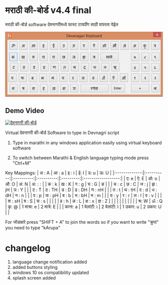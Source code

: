 # मराठी की-बोर्ड v4.4 final

मराठी की-बोर्ड software देवनागरीमध्ये फास्ट टायपींग साठी वापरता येईल

![keyboardscreen](https://raw.githubusercontent.com/nitinjs/devanagari-keyboard/master/Screenshot.png)

## Demo Video

[![देवनागरी की-बोर्ड](https://img.youtube.com/vi/H60HUP7hEvU/0.jpg)](https://www.youtube.com/watch?v=H60HUP7hEvU)

Virtual देवनागरी की-बोर्ड Software to type in Devnagri script

1. Type in marathi in any windows application easily using virtual keyboard software

2. To switch between Marathi & English language typing mode press "Ctrl+M"

Key Mappings:
|     अ : A     |    आ : a   |    इ : i   |    ई: I    |    उ: u   |        ऊ: U        |
|:-------------:|:----------:|:----------:|:----------:|:---------:|:------------------:|
|      ए: e     |    ऐ: E    |    ओ: o    |    औ: O    |    अं: N   |       अ: : :       |
|     क : k     |    ख : K   |    ग : g   |    घ : G   |     ङ     |                    |
|     च : c     |    छ : C   |    ज : j   |   झ : jH   |   ञ : Y   |                    |
|     ट : T     |   ठ : TH   |    ड : D   |   ढ : DH   |   ण : nH  |                    |
|     त : t     |   थ : tH   |    द : d   |   ध : dH   |   न : n   |                    |
|     प : p     |   फ : pH   |    ब : b   |   भ : bH   |   म : m   |                    |
|     य : y     |    र : r   |    ल : l   |    व : v   |           |                    |
|     श : sH    |    ष : S   |    स : s   |            |           |                    |
|     ह : h     |    ळ : L   |   क्ष : x   |   ज्ञ : Z   |           |                    |
|               |            |            |            |           |                    |
|     श्र: W     |    ॐ : Q   |    कृ: @    | 1 मात्रा: e | 2 मात्रे: E |                    |
| काना: a       | 1 वेलांटी: i | 2 वेलांटी: I |  1 उकार: u | 2 उकार: U |                    |

For जोडाक्षरे press "SHIFT + A" to join the words
so if you want to write "क्रुपा" you need to type "kArupa" 

# changelog
1. language change notification added
2. added buttons styling
3. windows 10 os compatibility updated
4. splash screen added
